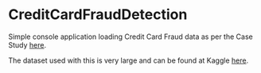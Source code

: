 # CreditCardFraudDetection

Simple console application loading Credit Card Fraud data as per the Case Study [here](https://github.com/mdfarragher/DSC/tree/master/BinaryClassification/FraudDetection).

The dataset used with this is very large and can be found at Kaggle [here](https://www.kaggle.com/mlg-ulb/creditcardfraud/version/3).
